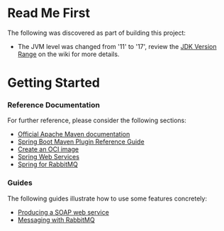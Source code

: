 # Read Me First
The following was discovered as part of building this project:

* The JVM level was changed from '11' to '17', review the [JDK Version Range](https://github.com/spring-projects/spring-framework/wiki/Spring-Framework-Versions#jdk-version-range) on the wiki for more details.

# Getting Started

### Reference Documentation
For further reference, please consider the following sections:

* [Official Apache Maven documentation](https://maven.apache.org/guides/index.html)
* [Spring Boot Maven Plugin Reference Guide](https://docs.spring.io/spring-boot/docs/3.1.3/maven-plugin/reference/html/)
* [Create an OCI image](https://docs.spring.io/spring-boot/docs/3.1.3/maven-plugin/reference/html/#build-image)
* [Spring Web Services](https://docs.spring.io/spring-boot/docs/3.1.3/reference/htmlsingle/index.html#io.webservices)
* [Spring for RabbitMQ](https://docs.spring.io/spring-boot/docs/3.1.3/reference/htmlsingle/index.html#messaging.amqp)

### Guides
The following guides illustrate how to use some features concretely:

* [Producing a SOAP web service](https://spring.io/guides/gs/producing-web-service/)
* [Messaging with RabbitMQ](https://spring.io/guides/gs/messaging-rabbitmq/)

